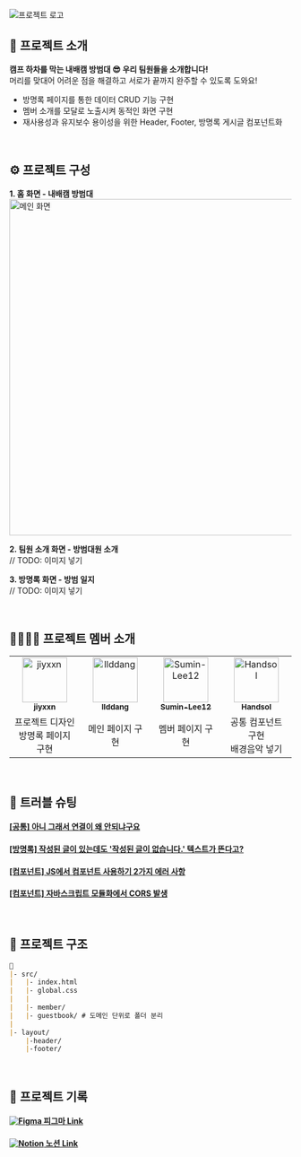 ![프로젝트 로고](https://github.com/user-attachments/assets/747b5eec-96b0-4e20-84f1-05b2885b55e6)

## 💬 프로젝트 소개
**캠프 하차를 막는 내배캠 방범대 😎 우리 팀원들을 소개합니다!** <br>
머리를 맞대어 어려운 점을 해결하고 서로가 끝까지 완주할 수 있도록 도와요!
- 방명록 페이지를 통한 데이터 CRUD 기능 구현 
- 멤버 소개를 모달로 노출시켜 동적인 화면 구현
- 재사용성과 유지보수 용이성을 위한 Header, Footer, 방명록 게시글 컴포넌트화
<br />

## ⚙ 프로젝트 구성
**1. 홈 화면 - 내배캠 방범대** <br />
<img src="https://github.com/user-attachments/assets/106bf561-9638-4c10-9c96-eff2b2f8d2df" alt="메인 화면" width="600px" />


**2. 팀원 소개 화면 - 방범대원 소개** <br />
// TODO: 이미지 넣기

**3. 방명록 화면 - 방범 일지** <br />
// TODO: 이미지 넣기


<br />

## 👩‍👩‍👧‍👧 프로젝트 멤버 소개
<table>
  <tbody>
    <tr>
      <td align="center">
        <a href="https://github.com/jiyxxn">
        <img src="https://github.com/jiyxxn.png" width="80" alt="jiyxxn"/>
        <br />
        <sub><b>jiyxxn</b></sub>
        </a>
        <br />
      </td>
      <td align="center">
        <a href="https://github.com/llddang">
        <img src="https://github.com/llddang.png" width="80" alt="llddang"/>
        <br />
        <sub><b>llddang</b></sub>
        </a>
        <br />
      </td>
      <td align="center">
        <a href="https://github.com/Sumin-Lee12">
        <img src="https://github.com/Sumin-Lee12.png" width="80" alt="Sumin-Lee12"/>
        <br />
        <sub><b>Sumin-Lee12</b></sub>
        </a>
        <br />
      </td>
      <td align="center">
        <a href="https://github.com/Handsol">
        <img src="https://github.com/Handsol.png" width="80" alt="Handsol"/>
        <br />
        <sub><b>Handsol</b></sub>
        </a>
        <br />
      </td>
    </tr>
    <tr>
      <td width="200px" align="center">
        프로젝트 디자인<br />
        방명록 페이지 구현
      </td>
      <td width="200px" align="center">
        메인 페이지 구현
      </td>
      <td width="200px" align="center">
        멤버 페이지 구현
      </td>
      <td width="200px" align="center">
        공통 컴포넌트 구현<br />
        배경음악 넣기
      </td>
    </tr>
  </tbody>
</table>

<br />

## 🚀 트러블 슈팅
#### [[공통] 아니 그래서 연결이 왜 안되냐구요](https://github.com/Handsol/team3/wiki/%5B%EA%B3%B5%ED%86%B5%5D-%EC%95%84%EB%8B%88-%EA%B7%B8%EB%9E%98%EC%84%9C-%EC%97%B0%EA%B2%B0%EC%9D%B4-%EC%99%9C-%EC%95%88%EB%90%98%EB%83%90%EA%B5%AC%EC%9A%94)
#### [[방명록] 작성된 글이 있는데도 '작성된 글이 없습니다.' 텍스트가 뜬다고?](https://github.com/Handsol/team3/wiki/%5B%EB%B0%A9%EB%AA%85%EB%A1%9D%5D-%EC%9E%91%EC%84%B1%EB%90%9C-%EA%B8%80%EC%9D%B4-%EC%9E%88%EB%8A%94%EB%8D%B0%EB%8F%84-%E2%80%98%EC%9E%91%EC%84%B1%EB%90%9C-%EA%B8%80%EC%9D%B4-%EC%97%86%EC%8A%B5%EB%8B%88%EB%8B%A4.%E2%80%99-%ED%85%8D%EC%8A%A4%ED%8A%B8%EA%B0%80-%EB%9C%AC%EB%8B%A4%EA%B3%A0%3F)
#### [[컴포넌트] JS에서 컴포넌트 사용하기 2가지 에러 사항](https://github.com/Handsol/team3/wiki/%5B%EC%BB%B4%ED%8F%AC%EB%84%8C%ED%8A%B8%5D-JS%EC%97%90%EC%84%9C-%EC%BB%B4%ED%8F%AC%EB%84%8C%ED%8A%B8-%EC%82%AC%EC%9A%A9%ED%95%98%EA%B8%B0---2%EA%B0%80%EC%A7%80%EC%9D%98-%EC%97%90%EB%9F%AC-%EC%82%AC%ED%95%AD)
#### [[컴포넌트] 자바스크립트 모듈화에서 CORS 발생](https://github.com/Handsol/team3/wiki/%5B%EC%BB%B4%ED%8F%AC%EB%84%8C%ED%8A%B8%5D-%EC%9E%90%EB%B0%94%EC%8A%A4%ED%81%AC%EB%A6%BD%ED%8A%B8-%EB%AA%A8%EB%93%88%ED%99%94%EC%97%90%EC%84%9C-CORS-%EB%B0%9C%EC%83%9D)

<br />

## 📁 프로젝트 구조
```markdown
📁
|- src/
|   |- index.html
|   |- global.css
|   |
|   |- member/
|   |- guestbook/ # 도메인 단위로 폴더 분리
|
|- layout/
    |-header/
    |-footer/
```

<br />

## 📃 프로젝트 기록

#### [<img src="https://img.shields.io/badge/Figma-F24E1E?style=for-the-badge&logo=figma&logoColor=white" alt="Figma" /> 피그마 Link](https://www.figma.com/design/7mrFqF3eRnKzITdRJWuiBz/%EB%82%B4%EB%B0%B0%EC%BA%A0---3%EC%A1%B0%EB%8A%94-%EB%AA%BB%EB%A7%90%EB%A0%A4?node-id=0-1&p=f&t=6LXj0ldVBzZN1xTA-0)
#### [<img src="https://img.shields.io/badge/Notion-000000?style=for-the-badge&logo=notion&logoColor=white" alt="Notion" /> 노션 Link](https://www.notion.so/03-3-165d2bdba92980cc9099e3a39d0d799f)


